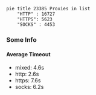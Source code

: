 
```mermaid
pie title 23385 Proxies in list
    "HTTP" : 16727
    "HTTPS": 5623
    "SOCKS" : 4453
```

### Some Info
#### Average Timeout

- mixed: 4.6s
- http: 2.6s
- https: 7.6s
- socks: 6.2s